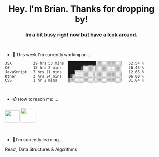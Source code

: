 <H1 align="center">Hey. I'm Brian. Thanks for dropping by!</H1>
<H3 align="center">Im a bit busy right now but have a look around.</H3>
<br/>

- 🔭 This week I'm currently working on ...
<!--START_SECTION:waka-->
```text
JSX          29 hrs 53 mins  █████████████░░░░░░░░░░░░   52.54 % 
C#           15 hrs 2 mins   ██████▓░░░░░░░░░░░░░░░░░░   26.45 % 
JavaScript   7 hrs 11 mins   ███░░░░░░░░░░░░░░░░░░░░░░   12.65 % 
Other        3 hrs 24 mins   █▓░░░░░░░░░░░░░░░░░░░░░░░   06.00 % 
CSS          1 hr 2 mins     ▒░░░░░░░░░░░░░░░░░░░░░░░░   01.84 % 
```
<!--END_SECTION:waka-->
<br/>

- 📫 How to reach me: ...
<p>
  <a href="https://www.linkedin.com/in/brian-appleton/"><img width="48" height="40" src="https://github.com/appleton6509/appleton6509/blob/main/linkedin.png?raw=true"></a>
    <a href="https://github.com/appleton6509"><img width="48" height="48" src="https://github.com/appleton6509/appleton6509/blob/main/github.png?raw=true"></a>
</p>
<br/>

- 🌱 I’m currently learning ...
<p>
React, Data Structures & Algorithms
</p>


<!--
**appleton6509/appleton6509** is a ✨ _special_ ✨ repository because its `README.md` (this file) appears on your GitHub profile.

Here are some ideas to get you started:


- 👯 I’m looking to collaborate on ...
- 🤔 I’m looking for help with ...
- 💬 Ask me about ...
- 😄 Pronouns: ...
- ⚡ Fun fact: ...
-->
